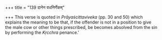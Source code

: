 +++
title = "139 दानेन वधनिर्णेकम्"

+++
This verse is quoted in *Prāyaścittaviveka* (pp. 30 and 50) which
explains the meaning to be that, if the offender is not in a position to
give the male cow or other things prescribed, be becomes absolved from
the sin by performing the *Kṛcchra* penance.’


